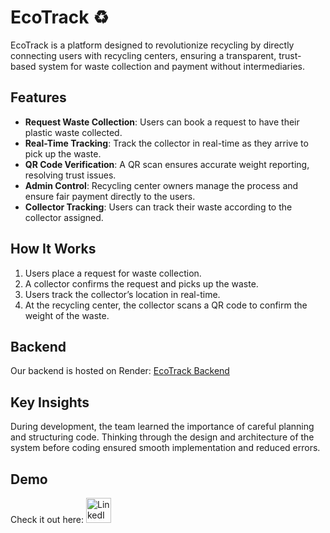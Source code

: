 # EcoTrack ♻️

EcoTrack is a platform designed to revolutionize recycling by directly connecting users with recycling centers, ensuring a transparent, trust-based system for waste collection and payment without intermediaries.

## Features

- **Request Waste Collection**: Users can book a request to have their plastic waste collected.
- **Real-Time Tracking**: Track the collector in real-time as they arrive to pick up the waste.
- **QR Code Verification**: A QR scan ensures accurate weight reporting, resolving trust issues.
- **Admin Control**: Recycling center owners manage the process and ensure fair payment directly to the users.
- **Collector Tracking**: Users can track their waste according to the collector assigned.

## How It Works

1. Users place a request for waste collection.
2. A collector confirms the request and picks up the waste.
3. Users track the collector’s location in real-time.
4. At the recycling center, the collector scans a QR code to confirm the weight of the waste.


## Backend

Our backend is hosted on Render: [EcoTrack Backend](https://b-p-m-s.onrender.com)


## Key Insights

During development, the team learned the importance of careful planning and structuring code. Thinking through the design and architecture of the system before coding ensured smooth implementation and reduced errors.

## Demo
 Check it out here:
<a href="https://www.linkedin.com/in/your-profile/posts/post-link](https://www.linkedin.com/posts/raghavendranadiminti_react-sustainable-project-activity-7289426716781854721-Ut-X?utm_source=share&utm_medium=member_desktop&rcm=ACoAAEYXB98BjGEana6LhLdi24My_PhMhTBdI4w" target="_blank">
    <img src="https://upload.wikimedia.org/wikipedia/commons/c/ca/LinkedIn_logo_initials.png" alt="LinkedIn Post" width="40" height="40">
</a>




